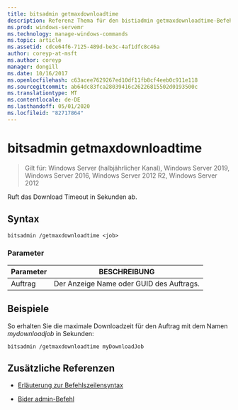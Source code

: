 ```yaml
---
title: bitsadmin getmaxdownloadtime
description: Referenz Thema für den bistiadmin getmaxdownloadtime-Befehl, der das Download Timeout in Sekunden abruft.
ms.prod: windows-servemr
ms.technology: manage-windows-commands
ms.topic: article
ms.assetid: cdce64f6-7125-489d-be3c-4af1dfc8c46a
author: coreyp-at-msft
ms.author: coreyp
manager: dongill
ms.date: 10/16/2017
ms.openlocfilehash: c63acee7629267ed10df11fb8cf4eeb0c911e118
ms.sourcegitcommit: ab64dc83fca28039416c26226815502d0193500c
ms.translationtype: MT
ms.contentlocale: de-DE
ms.lasthandoff: 05/01/2020
ms.locfileid: "82717864"
---
```

# <a name="bitsadmin-getmaxdownloadtime"></a>bitsadmin getmaxdownloadtime

> Gilt für: Windows Server (halbjährlicher Kanal), Windows Server 2019, Windows Server 2016, Windows Server 2012 R2, Windows Server 2012

Ruft das Download Timeout in Sekunden ab.

## <a name="syntax"></a>Syntax

```
bitsadmin /getmaxdownloadtime <job>
```

### <a name="parameters"></a>Parameter

| Parameter | BESCHREIBUNG |
| -------------- | -------------- |
| Auftrag | Der Anzeige Name oder GUID des Auftrags. |

## <a name="examples"></a>Beispiele

So erhalten Sie die maximale Downloadzeit für den Auftrag mit dem Namen *mydownloadjob* in Sekunden:

```
bitsadmin /getmaxdownloadtime myDownloadJob
```

## <a name="additional-references"></a>Zusätzliche Referenzen

- [Erläuterung zur Befehlszeilensyntax](command-line-syntax-key.md)

- [Bider admin-Befehl](bitsadmin.md)
